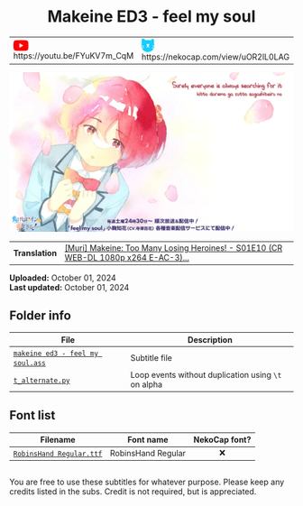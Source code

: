 
<h1 align='center'>Makeine ED3 - feel my soul</h1>

<table align='center'>
    <tr>
        <td> <img src='../.img/youtube.svg' alt='YouTube' width=27 align='center'> &nbsp https://youtu.be/FYuKV7m_CqM </td>
        <td> <img src='../.img/nekocap.svg' alt='NekoCap' width=23 align='center'> &nbsp https://nekocap.com/view/uOR2lL0LAG </td>
    </tr>
</table>

[![](./preview.webp)](https://www.youtube.com/watch?v=FYuKV7m_CqM&nekocap=uOR2lL0LAG)

<table align='center'>
    <tr>
        <!-- Translation -->
        <td><b>Translation</b></td>
        <!--  [[Muri] Makeine: Too Many Losing Heroines! - S01E10 (CR WEB-DL 1080p x264 E-AC-3) (Japanese, English Dubs) [Dual-Audio, Multi-Sub] | Make Heroine ga Oosugiru! - 10 | 負けヒロインが多すぎる！- 第 10 話](https://nyaa.si/view/1879350) -->
        <td><a href="https://nyaa.si/view/1879350">[Muri] Makeine: Too Many Losing Heroines! - S01E10 (CR WEB-DL 1080p x264 E-AC-3)...</a></td>
    </tr>
</table>

**Uploaded:** October 01, 2024  
**Last updated:** October 01, 2024

<!-- Description goes here -->

## Folder info

| File | Description |
| ---- | ----------- |
[`makeine ed3 - feel my soul.ass`](makeine%20ed3%20-%20feel%20my%20soul.ass) | Subtitle file |
[`t_alternate.py`](t_alternate.py) | Loop events without duplication using `\t` on alpha |

## Font list

| Filename | Font name | NekoCap font? |
| ---- | ---- | :--: |
 [`RobinsHand Regular.ttf`](./fonts/RobinsHand%20Regular.ttf) | RobinsHand Regular | ❌ |

<!-- Permissions -->
## 
You are free to use these subtitles for whatever purpose. Please keep any credits listed in the subs. Credit is not required, but is appreciated.

